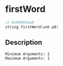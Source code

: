 # firstWord
```c
// 0x00493aa0
string firstWord(unk p0)
```
## Description
```
Minimum Arguments: 1
Maximum Arguments: 1
```
